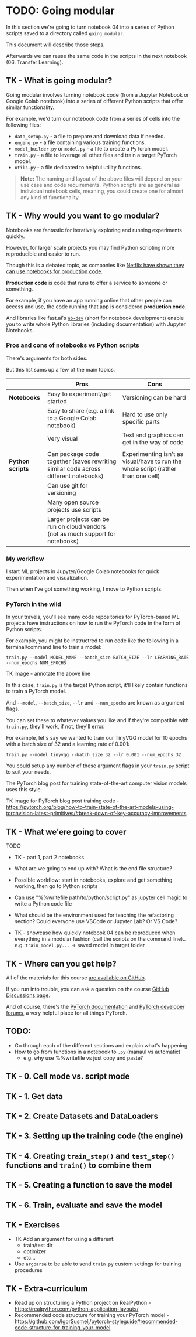 # TODO: Going modular

In this section we're going to turn notebook 04 into a series of Python scripts saved to a directory called `going_modular`.

This document will describe those steps.

Afterwards we can reuse the same code in the scripts in the next notebook (06. Transfer Learning).

## TK - What is going modular?

Going modular involves turning notebook code (from a Jupyter Notebook or Google Colab notebook) into a series of different Python scripts that offer similar functionality.

For example, we'd turn our notebook code from a series of cells into the following files:
* `data_setup.py` - a file to prepare and download data if needed.
* `engine.py` - a file containing various training functions.
* `model_builder.py` or `model.py` - a file to create a PyTorch model.
* `train.py` - a file to leverage all other files and train a target PyTorch model.
* `utils.py` - a file dedicated to helpful utility functions.

> **Note:** The naming and layout of the above files will depend on your use case and code requirements. Python scripts are as general as individual notebook cells, meaning, you could create one for almost any kind of functionality.

## TK - Why would you want to go modular?

Notebooks are fantastic for iteratively exploring and running experiments quickly.

However, for larger scale projects you may find Python scripting more reproducible and easier to run.

Though this is a debated topic, as companies like [Netflix have shown they can use notebooks for production code](https://netflixtechblog.com/notebook-innovation-591ee3221233).

**Production code** is code that runs to offer a service to someone or something.

For example, if you have an app running online that other people can access and use, the code running that app is considered **production code**.

And libraries like fast.ai's [`nb-dev`](https://github.com/fastai/nbdev) (short for notebook development) enable you to write whole Python libraries (including documentation) with Jupyter Notebooks.

### Pros and cons of notebooks vs Python scripts

There's arguments for both sides.

But this list sums up a few of the main topics.

| | **Pros** | **Cons** | 
| ----- | ----- | ----- |
| **Notebooks** | Easy to experiment/get started | Versioning can be hard |
| | Easy to share (e.g. a link to a Google Colab notebook) | Hard to use only specific parts |
| | Very visual | Text and graphics can get in the way of code | 
| | | |
| **Python scripts** | Can package code together (saves rewriting similar code across different notebooks) | Experimenting isn't as visual/have to run the whole script (rather than one cell) |
| | Can use git for versioning | |
| | Many open source projects use scripts | |  
| | Larger projects can be run on cloud vendors (not as much support for notebooks) | | 

### My workflow

I start ML projects in Jupyter/Google Colab notebooks for quick experimentation and visualization.

Then when I've got something working, I move to Python scripts.

### PyTorch in the wild

In your travels, you'll see many code repositories for PyTorch-based ML projects have instructions on how to run the PyTorch code in the form of Python scripts.

For example, you might be instructred to run code like the following in a terminal/command line to train a model:

```
train.py --model MODEL_NAME --batch_size BATCH_SIZE --lr LEARNING_RATE --num_epochs NUM_EPOCHS
```

TK image - annotate the above line 

In this case, `train.py` is the target Python script, it'll likely contain functions to train a PyTorch model.

And `--model`, `--batch_size`, `--lr` and `--num_epochs` are known as argument flags.

You can set these to whatever values you like and if they're compatible with `train.py`, they'll work, if not, they'll error.

For example, let's say we wanted to train our TinyVGG model for 10 epochs with a batch size of 32 and a learning rate of 0.001:

```
train.py --model tinyvgg --batch_size 32 --lr 0.001 --num_epochs 32
```

You could setup any number of these argument flags in your `train.py` script to suit your needs.

The PyTorch blog post for training state-of-the-art computer vision models uses this style.

TK image for PyTorch blog post training code - https://pytorch.org/blog/how-to-train-state-of-the-art-models-using-torchvision-latest-primitives/#break-down-of-key-accuracy-improvements

## TK - What we'ere going to cover

TODO
* TK - part 1, part 2 notebooks
* What are we going to end up with? What is the end file structure?

* Possible workflow: start in notebooks, explore and get something working, then go to Python scripts
* Can use "%%writefile path/to/python/script.py" as jupyter cell magic to write a Python code file 
* What should be the environment used for teaching the refactoring section? Could everyone use VSCode or Jupyter Lab? Or VS Code?
* TK - showcase how quickly notebook 04 can be reproduced when everything in a modular fashion (call the scripts on the command line).. e.g. `train_model.py...` -> saved model in target folder

## TK - Where can you get help?

All of the materials for this course [are available on GitHub](https://github.com/mrdbourke/pytorch-deep-learning).

If you run into trouble, you can ask a question on the course [GitHub Discussions page](https://github.com/mrdbourke/pytorch-deep-learning/discussions).

And of course, there's the [PyTorch documentation](https://pytorch.org/docs/stable/index.html) and [PyTorch developer forums](https://discuss.pytorch.org/), a very helpful place for all things PyTorch. 

## TODO:
* Go through each of the different sections and explain what's happening
* How to go from functions in a notebook to `.py` (manaul vs automatic)
    * e.g. why use %%writefile vs just copy and paste?

## TK - 0. Cell mode vs. script mode

## TK - 1. Get data

## TK - 2. Create Datasets and DataLoaders

## TK - 3. Setting up the training code (the engine)

## TK - 4. Creating `train_step()` and `test_step()` functions and `train()` to combine them  

## TK -  5. Creating a function to save the model

## TK - 6. Train, evaluate and save the model 

## TK - Exercises
* TK Add an argument for using a different:
    * train/test dir
    * optimizer
    * etc...
* Use `argparse` to be able to send `train.py` custom settings for training procedures

## TK - Extra-curriculum
* Read up on structuring a Python project on RealPython - https://realpython.com/python-application-layouts/ 
* Recommended code structure for training your PyTorch model - https://github.com/IgorSusmelj/pytorch-styleguide#recommended-code-structure-for-training-your-model 